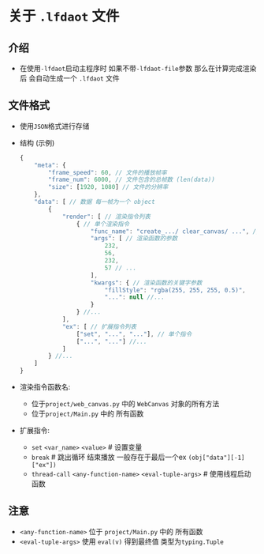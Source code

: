 # 关于 ```.lfdaot``` 文件

## 介绍
- 在使用```-lfdaot```启动主程序时 如果不带```-lfdaot-file```参数 那么在计算完成渲染后 会自动生成一个 ```.lfdaot``` 文件

## 文件格式
- 使用```JSON```格式进行存储
- 结构 (示例)
    ```js
    {
        "meta": {
            "frame_speed": 60, // 文件的播放帧率
            "frame_num": 6000, // 文件包含的总帧数 (len(data))
            "size": [1920, 1080] // 文件的分辨率
        },
        "data": [ // 数据 每一帧为一个 object
            {
                "render": [ // 渲染指令列表
                    { // 单个渲染指令
                        "func_name": "create_.../ clear_canvas/ ...", // 渲染函数名
                        "args": [ // 渲染函数的参数
                            232,
                            56,
                            232,
                            57 // ...
                        ],
                        "kwargs": { // 渲染函数的关键字参数
                            "fillStyle": "rgba(255, 255, 255, 0.5)",
                            "...": null //...
                        }
                    } //...
                ],
                "ex": [ // 扩展指令列表
                    ["set", "...", "..."], // 单个指令
                    ["...", "..."] //...
                ]
            } //...
        ]
    }
    ```

- 渲染指令函数名:
    - 位于```project/web_canvas.py``` 中的 ```WebCanvas``` 对象的所有方法
    - 位于```project/Main.py``` 中的 所有函数

- 扩展指令:
    - ```set``` ```<var_name>``` ```<value>``` # 设置变量
    - ```break``` # 跳出循环 结束播放 一般存在于最后一个ex ```(obj["data"][-1]["ex"])```
    - ```thread-call``` ```<any-function-name>``` ```<eval-tuple-args>``` # 使用线程启动函数

## 注意
- ```<any-function-name>``` 位于 ```project/Main.py``` 中的 所有函数
- ```<eval-tuple-args>``` 使用 ```eval(v)``` 得到最终值 类型为```typing.Tuple```